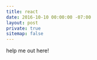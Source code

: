 ```yaml
---
title: react
date: 2016-10-10 00:00:00 -07:00
layout: post
private: true
sitemap: false
---
```


help me out here!
